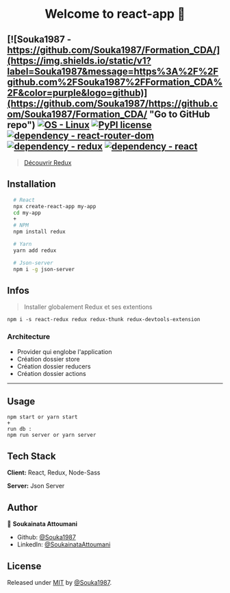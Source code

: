 <h1 align="center">Welcome to react-app 👋</h1>

[![Souka1987 - https://github.com/Souka1987/Formation_CDA/](https://img.shields.io/static/v1?label=Souka1987&message=https%3A%2F%2Fgithub.com%2FSouka1987%2FFormation_CDA%2F&color=purple&logo=github)](https://github.com/Souka1987/https://github.com/Souka1987/Formation_CDA/ "Go to GitHub repo")
[![OS - Linux](https://img.shields.io/badge/OS-Linux-blue?logo=linux&logoColor=white)](https://www.linux.org/ "Go to Linux homepage")
[![PyPI license](https://img.shields.io/pypi/l/ansicolortags.svg)](https://pypi.python.org/pypi/ansicolortags/)
[![dependency - react-router-dom](https://img.shields.io/badge/dependency-react--router--dom-blue)](https://www.npmjs.com/package/react-router-dom)
[![dependency - redux](https://img.shields.io/badge/dependency-redux-blue)](https://www.npmjs.com/package/redux)
[![dependency - react](https://img.shields.io/badge/dependency-react-blue)](https://www.npmjs.com/package/react)
----------------------------------------


> [Découvrir Redux](https://redux.js.org/)

## Installation

```bash
  # React
  npx create-react-app my-app
  cd my-app
  +
  # NPM
  npm install redux

  # Yarn
  yarn add redux

  # Json-server
  npm i -g json-server
```

## Infos

> Installer globalement Redux et ses extentions

```
npm i -s react-redux redux redux-thunk redux-devtools-extension
```
### Architecture 

- Provider qui englobe l'application
- Création dossier store
- Création dossier reducers
- Création dossier actions

-----------------------------------------

## Usage

```
npm start or yarn start
+
run db :
npm run server or yarn server
```

## Tech Stack

**Client:** React, Redux, Node-Sass

**Server:** Json Server


## Author

👤 **Soukainata Attoumani**

* Github: [@Souka1987](https://github.com/Souka1987)
* LinkedIn: [@SoukainataAttoumani](https://www.linkedin.com/in/soukainata-attoumani-39131b13b/)


## License

Released under [MIT](/LICENSE) by [@Souka1987](https://github.com/Souka1987).

